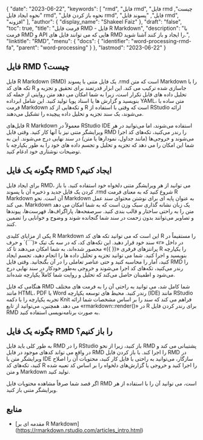 {
  "date": "2023-06-22",
  "keywords": [
"rmd",
"فایل rmd",
"فایل rmd چیست",
"نحوه ایجاد فایل rmd",
"نحوه باز کردن فایل rmd",
"فایل",
"پسوند فایل rmd",
"افزونه"
],
  "author": {
    "display_name": "Shakeel Faiz"
},
  "draft": "false",
  "toc": true,
  "title": "فرمت فایل RMD - فایل R Markdown",
  "description": "با فرمت RMD و API هایی که می توانند فایل های RMD را ایجاد و باز کنند آشنا شوید.",
  "linktitle": "RMD",
  "menu": {
    "docs": {
      "identifier": "word-processing-rmd-fa",
      "parent": "word-processing"
}
},
  "lastmod": "2023-06-22"
}

## فایل RMD چیست؟

فایل R Markdown (RMD) یک فایل متنی با پسوند .rmd است که متن Markdown را با تکه های کد R جاسازی شده ترکیب می کند. این ابزار قدرتمند برای تحقیق و تجزیه و تحلیل داده های قابل تکرار است، زیرا به شما امکان می دهد متن روایتی از جمله کد بنویسید و گزارش ها یا اسناد پویا تولید کنید. این شامل ابرداده YAML، متن ساده با فرمت Markdown و تکه‌هایی از کد R است که وقتی با استفاده از RStudio ارائه می‌شوند، یک سند تجزیه و تحلیل داده پیچیده را تشکیل می‌دهند.

فایل‌های R Markdown معمولاً در RStudio IDE استفاده می‌شوند، اما می‌توانید در هر ویرایشگر متنی نیز با آنها کار کنید. وقتی فایل RMD را رندر می‌کنید، تکه‌های کد اجرا می‌شوند و خروجی‌ها (مانند جداول، نمودارها یا متن) در سند نهایی درج می‌شوند. این به شما این امکان را می دهد که تجزیه و تحلیل و تجسم داده های خود را به طور یکپارچه با توضیحات نوشتاری خود ادغام کنید.

## چگونه یک فایل RMD ایجاد کنیم؟

برای ایجاد فایل RMD، می توانید از هر ویرایشگر متنی دلخواه خود استفاده کنید. با باز کردن یک فایل جدید و ذخیره آن با پسوند .rmd شروع کنید که به معنای فرمت R Markdown آن است. نحو Markdown به عنوان پایه ای برای نوشتن محتوای سند عمل می کند. Markdown یک زبان نشانه گذاری سبک وزن است که به شما امکان می دهد متن را به راحتی ساختار و قالب بندی کنید. سرصفحه‌ها، پاراگراف‌ها، فهرست‌ها، پیوندها و تصاویر می‌توانند بدون زحمت در سند شما گنجانده شوند و وضوح و خوانایی را تضمین کنند.

یکی از مزایای کلیدی R Markdown این است که می توانید تکه های کد R را مستقیماً در سند خود قرار دهید. این تکه‌های کد، که در سه بک تیک «(```)` و حرف «r» در داخل پرانتزهای فرفری «({ })» محصور شده‌اند، به شما امکان می‌دهند تا کد R را یکپارچه بنویسید و اجرا کنید. شما می توانید تجزیه و تحلیل داده ها را انجام دهید، تجسم ایجاد کنید، آمار را محاسبه کنید و حتی عناصر تعاملی را در آن بگنجانید. وقتی فایل RMD را رندر می‌کنید، تکه‌های کد اجرا می‌شوند و خروجی به‌طور خودکار در سند نهایی درج می‌شود و اطمینان حاصل می‌کند که تحلیل و روایت شما کاملاً یکپارچه شده‌اند.

هنگامی که فایل RMD شما کامل شد، می توانید به راحتی آن را به فرمت های مختلف مانند HTML، PDF یا Word رندر کنید. محیط های توسعه یکپارچه (IDE) مانند RStudio تجربه یکپارچه را با دکمه Knit فراهم می کند که سند را بر اساس مشخصات شما ارائه می دهد. همچنین، می‌توانید از تابع «rmarkdown::render()» در R برای رندر کردن فایل RMD به صورت برنامه‌نویسی استفاده کنید.

## چگونه یک فایل RMD را باز کنیم؟

به طور کلی باید فایل RMD را در RStudio باز کنید، زیرا از نحو RMD پشتیبانی می کند و در واقع می تواند کدهای موجود در فایل RMD را اجرا کند. با باز کردن فایل RMD در ویرایشگر متن یا IDE سازگار، می‌توانید به راحتی با فایل کار کنید، محتویات آن را اصلاح کنید، تکه‌های کد R را اجرا کنید و خروجی یا گزارش‌های دلخواه را بر اساس کد تعبیه شده و متن Markdown تولید کنید.

اگر قصد شما صرفاً مشاهده محتویات فایل RMD است، می توانید آن را با استفاده از هر ویرایشگر متنی باز کنید.

## منابع
* [مقدمه ای بر R Markdown] (https://rmarkdown.rstudio.com/articles_intro.html)



